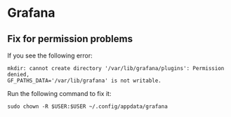 # Grafana

## Fix for permission problems

If you see the following error:

```
mkdir: cannot create directory '/var/lib/grafana/plugins': Permission denied,
GF_PATHS_DATA='/var/lib/grafana' is not writable.
```

Run the following command to fix it:

`sudo chown -R $USER:$USER ~/.config/appdata/grafana`

